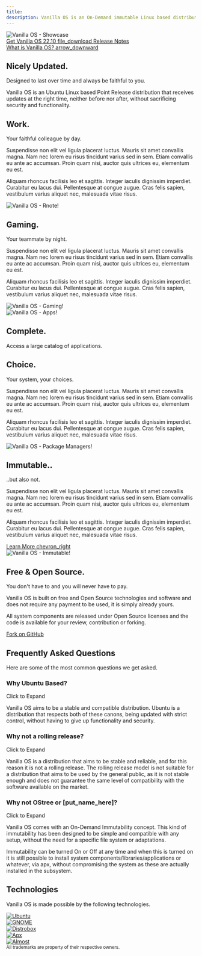 ```yaml
---
title: 
description: Vanilla OS is an On-Demand immutable Linux based distribution which aims to provide a vanilla GNOME experience.
---
```

<div class="hero hero-center hero-main">
    <div class="container hero-wrapper">
        <div class="hero-image" data-scroll>
            <img class="animate__animated animate__fadeIn" src="/assets/images/home-laptop.svg" alt="Vanilla OS - Showcase" />
            <!-- <video class="animate__animated animate__fadeIn" autoplay loop muted playsinline>
                <source src="/assets/videos/home-laptop.webm" type="video/webm">
            </video> -->
        </div>
        <div class="hero-text">
            <a href="{{ site.url }}/download" class="button button-large">
                Get Vanilla OS 22.10 <span class="material-icons-outlined"> file_download </span>
            </a>
            <a href="#">Release Notes</a>
        </div>
        <a href="#discover" class="hero-scroll">
            What is Vanilla OS?
            <span class="material-icons-outlined"> arrow_downward </span>
        </a>
    </div>
</div>

<div class="hero hero-center">
    <div class="container hero-wrapper">
        <div class="hero-text">
            <h2>Nicely Updated.</h2>
            <p>Designed to last over time and always be faithful to you.</p>
            <p>Vanilla OS is an Ubuntu Linux based Point Release distribution that receives updates at the right time, neither before nor after, without sacrificing security and functionality.</p>
        </div>
    </div>
</div>

<div class="hero hero-feature">
    <div class="container hero-wrapper">
        <div class="hero-text">
            <h2>Work.</h2>
            <p>Your faithful colleague by day.</p>
            <p>Suspendisse non elit vel ligula placerat luctus. Mauris sit amet convallis magna. Nam nec lorem eu risus tincidunt varius sed in sem. Etiam convallis eu ante ac accumsan. Proin quam nisi, auctor quis ultrices eu, elementum eu est.</p>
            <p>Aliquam rhoncus facilisis leo et sagittis. Integer iaculis dignissim imperdiet. Curabitur eu lacus dui. Pellentesque at congue augue. Cras felis sapien, vestibulum varius aliquet nec, malesuada vitae risus. </p>
        </div>
        <div class="hero-image" data-scroll>
            <img class="animate-on-scroll" data-animation="fadeInRight" src="/assets/images/home-rnote.png" alt="Vanilla OS - Rnote!" />
        </div>
    </div>
</div>

<div class="hero hero-feature hero-feature-inverted">
    <div class="container hero-wrapper">
        <div class="hero-text">
            <h2>Gaming.</h2>
            <p>Your teammate by night.</p>
            <p>Suspendisse non elit vel ligula placerat luctus. Mauris sit amet convallis magna. Nam nec lorem eu risus tincidunt varius sed in sem. Etiam convallis eu ante ac accumsan. Proin quam nisi, auctor quis ultrices eu, elementum eu est.</p>
            <p>Aliquam rhoncus facilisis leo et sagittis. Integer iaculis dignissim imperdiet. Curabitur eu lacus dui. Pellentesque at congue augue. Cras felis sapien, vestibulum varius aliquet nec, malesuada vitae risus. </p>
        </div>
        <div class="hero-image" data-scroll>
            <img class="animate-on-scroll" data-animation="fadeInUp" src="/assets/images/home-gaming.png" alt="Vanilla OS - Gaming!" />
        </div>
    </div>
</div>

<div class="hero hero-center hero-bg-text">
    <div class="hero-text">
        <div class="hero-image" data-scroll>
            <img class="animate-on-scroll" data-animation="fadeIn" src="/assets/images/home-apps.png" alt="Vanilla OS - Apps!" />
            <div class="hero-text">
                <h2>Complete.</h2>
                <p>Access a large catalog of applications.</p>
            </div>
        </div>
    </div>
</div>

<div class="hero hero-feature">
    <div class="container hero-wrapper">
        <div class="hero-text">
            <h2>Choice.</h2>
            <p>Your system, your choices.</p>
            <p>Suspendisse non elit vel ligula placerat luctus. Mauris sit amet convallis magna. Nam nec lorem eu risus tincidunt varius sed in sem. Etiam convallis eu ante ac accumsan. Proin quam nisi, auctor quis ultrices eu, elementum eu est.</p>
            <p>Aliquam rhoncus facilisis leo et sagittis. Integer iaculis dignissim imperdiet. Curabitur eu lacus dui. Pellentesque at congue augue. Cras felis sapien, vestibulum varius aliquet nec, malesuada vitae risus. </p>
        </div>
        <div class="hero-image" data-scroll>
            <img class="animate-on-scroll" data-animation="fadeInRight" src="/assets/images/home-pkgs.png" alt="Vanilla OS - Package Managers!" />
        </div>
    </div>
</div>

<div class="hero hero-feature hero-feature-inverted">
    <div class="container hero-wrapper">
        <div class="hero-text">
            <h2>Immutable..</h2>
            <p>..but also not.</p>
            <p>Suspendisse non elit vel ligula placerat luctus. Mauris sit amet convallis magna. Nam nec lorem eu risus tincidunt varius sed in sem. Etiam convallis eu ante ac accumsan. Proin quam nisi, auctor quis ultrices eu, elementum eu est.</p>
            <p>Aliquam rhoncus facilisis leo et sagittis. Integer iaculis dignissim imperdiet. Curabitur eu lacus dui. Pellentesque at congue augue. Cras felis sapien, vestibulum varius aliquet nec, malesuada vitae risus. </p>
            <a href="https://documentation.vanillaos.org/docs/" class="button button-secondary">
                Learn More <span class="material-icons-outlined">chevron_right</span>
            </a>
        </div>
        <div class="hero-image" data-scroll>
            <img class="animate-on-scroll" data-animation="fadeInLeft" src="/assets/images/home-desk-apx.svg" alt="Vanilla OS - Immutable!" />
        </div>
    </div>
</div>

<div class="hero hero-center">
    <div class="container hero-wrapper">
        <div class="hero-text">
            <h2>Free & Open Source.</h2>
            <p>You don't have to and you will never have to pay.</p>
            <p>Vanilla OS is built on free and Open Source technologies and software and does not require any payment to be used, it is simply already yours.</p>
            <p>All system components are released under Open Source licenses and the code is available for your review, contribution or forking.</p>
            <div class="button-pattern" style="background-image: url('/assets/images/home-open-source-pattern.svg');">
                <a href="https://github.com/vanilla-os" class="button button-large button-dimmed">Fork on <ion-icon name="logo-github"></ion-icon> GitHub</a>
            </div>
        </div>
    </div>
</div>

<div class="hero hero-grayed">
    <div class="container hero-wrapper">
        <div class="hero-text">
            <h2>Frequently Asked Questions</h2>
            <p>Here are some of the most common questions we get asked.</p>
            <div class="accordion">
                <div class="accordion-item accordion-open">
                    <div class="accordion-title">
                        <h3>Why Ubuntu Based?</h3>
                        <span class="accordion-button">Click to Expand</span>
                    </div>
                    <div class="accordion-text">
                        <p>Vanilla OS aims to be a stable and compatible distribution. Ubuntu is a distribution that respects both of these canons, being updated with strict control, without having to give up functionality and security.</p>
                    </div>
                </div>
                <div class="accordion-item">
                    <div class="accordion-title">
                        <h3>Why not a rolling release?</h3>
                        <span class="accordion-button">Click to Expand</span>
                    </div>
                    <div class="accordion-text">
                        <p>Vanilla OS is a distribution that aims to be stable and reliable, and for this reason it is not a rolling release. The rolling release model is not suitable for a distribution that aims to be used by the general public, as it is not stable enough and does not guarantee the same level of compatibility with the software available on the market.</p>
                    </div>
                </div>
                <div class="accordion-item">
                    <div class="accordion-title">
                        <h3>Why not OStree or [put_name_here]?</h3>
                        <span class="accordion-button">Click to Expand</span>
                    </div>
                    <div class="accordion-text">
                        <p>Vanilla OS comes with an On-Demand Immutability concept. This kind of immutability has been designed to be simple and compatible with any setup, without the need for a specific file system or adaptations.</p>
                        <p>Immutability can be turned <span class="marker marker-green">On</span> or <span class="marker marker-red">Off</span> at any time and when this is turned on it is still possible to install system components/libraries/applications or whatever, via apx, without compromising the system as these are actually installed in the subsystem.</p>
                    </div>
                </div>
            </div>
        </div>
    </div>
</div>

<div class="hero hero-center">
    <div class="hero-wrapper">
        <div class="hero-text">
            <h2>Technologies</h2>
            <p>Vanilla OS is made possible by the following technologies.</p>
            <div class="logo-carousel">
                <div class="logo-carousel-item">
                    <a href="https://www.ubuntu.com/" target="_blank" rel="noopener">
                        <img src="/assets/images/logos/ubuntu.svg" alt="Ubuntu" />
                    </a>
                </div>
                <div class="logo-carousel-item">
                    <a href="https://www.gnome.org/" target="_blank" rel="noopener">
                        <img src="/assets/images/logos/gnome.svg" alt="GNOME" />
                    </a>
                </div>
                <div class="logo-carousel-item">
                    <a href="https://distrobox.privatedns.org/" target="_blank" rel="noopener">
                        <img src="/assets/images/logos/distrobox.png" alt="Distrobox" />
                    </a>
                </div>
                <div class="logo-carousel-item">
                    <a href="https://github.com/Vanilla-OS/apx/" target="_blank" rel="noopener">
                        <img src="/assets/images/logos/apx.png" alt="Apx" />
                    </a>
                </div>
                <div class="logo-carousel-item">
                    <a href="https://github.com/Vanilla-OS/almost/" target="_blank" rel="noopener">
                        <img src="/assets/images/logos/almost.png" alt="Almost" />
                    </a>
                </div>
            </div>
            <small>All trademarks are property of their respective owners.</small>
        </div>
    </div>
</div>
